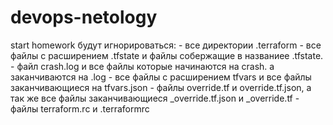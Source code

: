 # devops-netology
start homework
будут игнорироваться: 
        - все директории .terraform
        - все файлы с расширением .tfstate и файлы собержащие в названиее .tfstate.
        - файл crash.log и все файлы которые начинаются на crash. а заканчиваются на .log
        - все файлы с расширением tfvars и все файлы заканчивающиеся на tfvars.json
        - файлы override.tf и override.tf.json, а так же все файлы заканчивающиеся _override.tf.json и _override.tf
        - файлы terraform.rc и .terraformrc
